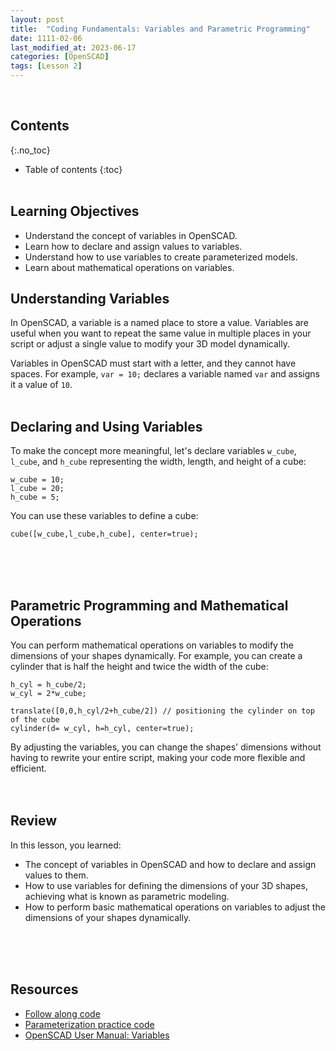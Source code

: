 ```yaml
---
layout: post
title:  "Coding Fundamentals: Variables and Parametric Programming"
date: 1111-02-06
last_modified_at: 2023-06-17
categories: [OpenSCAD]
tags: [Lesson 2]
---
```

<br>

## Contents
{:.no_toc}
* Table of contents
{:toc}
<br><br>

## Learning Objectives
- Understand the concept of variables in OpenSCAD.
- Learn how to declare and assign values to variables.
- Understand how to use variables to create parameterized models.
- Learn about mathematical operations on variables.

## Understanding Variables
In OpenSCAD, a variable is a named place to store a value. Variables are useful when you want to repeat the same value in multiple places in your script or adjust a single value to modify your 3D model dynamically.

Variables in OpenSCAD must start with a letter, and they cannot have spaces. For example, `var = 10;` declares a variable named `var` and assigns it a value of `10`.
<br><br>

## Declaring and Using Variables
To make the concept more meaningful, let's declare variables `w_cube`, `l_cube`, and `h_cube` representing the width, length, and height of a cube:

```
w_cube = 10;
l_cube = 20;
h_cube = 5;
```
You can use these variables to define a cube:

```
cube([w_cube,l_cube,h_cube], center=true);
```
<br><br><br>

## Parametric Programming and Mathematical Operations
You can perform mathematical operations on variables to modify the dimensions of your shapes dynamically. For example, you can create a cylinder that is half the height and twice the width of the cube:

```
h_cyl = h_cube/2;
w_cyl = 2*w_cube;

translate([0,0,h_cyl/2+h_cube/2]) // positioning the cylinder on top of the cube
cylinder(d= w_cyl, h=h_cyl, center=true);
```

By adjusting the variables, you can change the shapes' dimensions without having to rewrite your entire script, making your code more flexible and efficient.
<br><br><br>

## Review
In this lesson, you learned:
- The concept of variables in OpenSCAD and how to declare and assign values to them.
- How to use variables for defining the dimensions of your 3D shapes, achieving what is known as parametric modeling.
- How to perform basic mathematical operations on variables to adjust the dimensions of your shapes dynamically.

<br><br><br>

## Resources
- [Follow along code](https://raw.githubusercontent.com/funkonaut/openSCAD_lessons/main/Lessons/Lesson%202/2_0_variables_student.scad)
- [Parameterization practice code](https://raw.githubusercontent.com/funkonaut/openSCAD_lessons/main/Lessons/Lesson%202/2_1_parameterization_practice_student.scad)
- [OpenSCAD User Manual: Variables](https://en.wikibooks.org/wiki/OpenSCAD_User_Manual/Variables_and_Functions)
<br><br><br>